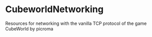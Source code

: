 # CubeworldNetworking

Resources for networking with the vanilla TCP protocol of the game CubeWorld by picroma
